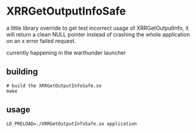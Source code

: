 # XRRGetOutputInfoSafe
a little library override to get test incorrect usage of XRRGetOutputInfo, it will return a clean NULL pointer instead of crashing the whole application on an x error failed request.

currently happening in the warthunder launcher

## building
```
# build the XRRGetOutputInfoSafe.so
make
```
## usage
`LD_PRELOAD=./XRRGetOutputInfoSafe.so application`
